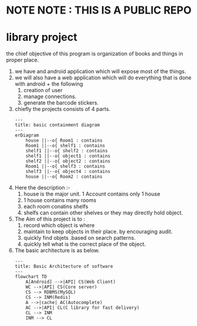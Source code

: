 # NOTE NOTE : THIS IS A PUBLIC REPO
# library project
the chief objective of this program is organization of books and things in proper place.

1. we have and android application which will expose most of the things.
1. we will also have a web application which will do everything that is done with android + the following
    1. creation of user
    1. manage connections.
    1. generate the barcode stickers.
1. chiefly the projects consists of 4 parts.
    ```mermaid
    ---
    title: basic containment diagram
    ---
    erDiagram
        house ||--o{ Room1 : contains
        Room1 ||--o{ shelf1 : contains 
        shelf1 ||--o{ shelf2 : contains
        shelf1 ||--o{ object1 : contains
        shelf2 ||--o{ object2 : contains
        Room1 ||--o{ shelf3 : contains
        shelf3 ||--o{ object4 : contains
        house ||--o{ Room2 : contains
    ```
1. Here the description :-
    1. house is the major unit. 1 Account contains only 1 house
    1. 1 house contains many rooms
    1. each room conatins shelfs
    1. shelfs can contain other shelves or they may directly hold object.
1. The Aim of this project is to :
    1. record which object is where
    1. maintain to keep objects in their place. by encouraging audit.
    1. quickly find objets .based on search patterns.
    1. quickly tell what is the correct place of the object.
1. The basic architecture is as below.
    ````mermaid
    ---
    title: Basic Architecture of software
    ---
    flowchart TD
        A[Android] -->|API| CS(Web Client)
        WC -->|API| CS(Core server)
        CS --> RDBMS(MySQL)
        CS --> INM(Redis)
        A -->|cache| AC(Autocomplete)
        AC -->|API| CL(C library for fast delivery)
        CL --> INM
        INM --> CL
    ````